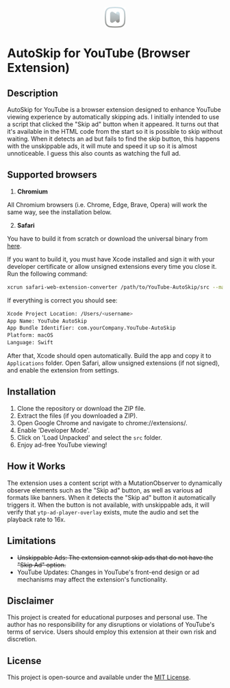 <p align="center">
  <img src="src/icons/icon48.png" alt="YouTube AutoSkip"/>
</p>

# AutoSkip for YouTube (Browser Extension) 

## Description

AutoSkip for YouTube is a browser extension designed to enhance YouTube viewing experience by automatically skipping ads. I initially intended to use a script that clicked the "Skip ad" button when it appeared. It turns out that it's available in the HTML code from the start so it is possible to skip without waiting. When it detects an ad but fails to find the skip button, this happens with the unskippable ads, it will mute and speed it up so it is almost unnoticeable. I guess this also counts as watching the full ad.

## Supported browsers

1. **Chromium**

All Chromium browsers (i.e. Chrome, Edge, Brave, Opera) will work the same way, see the installation below.

2. **Safari**

You have to build it from scratch or download the universal binary from [here](https://github.com/notarisj/YouTube-AutoSkip/releases/latest).

If you want to build it, you must have Xcode installed and sign it with your developer certificate or allow unsigned extensions every time you close it. Run the following command:

```bash
xcrun safari-web-extension-converter /path/to/YouTube-AutoSkip/src --macos-only --app-name "YouTube AutoSkip"
```

If everything is correct you should see:

```bash
Xcode Project Location: /Users/<username>
App Name: YouTube AutoSkip
App Bundle Identifier: com.yourCompany.YouTube-AutoSkip
Platform: macOS
Language: Swift
```

After that, Xcode should open automatically. Build the app and copy it to  `Applications` folder. Open Safari, allow unsigned extensions (if not signed), and enable the extension from settings.

## Installation

1. Clone the repository or download the ZIP file.
2. Extract the files (if you downloaded a ZIP).
3. Open Google Chrome and navigate to chrome://extensions/.
4. Enable 'Developer Mode'.
5. Click on 'Load Unpacked' and select the `src` folder.
6. Enjoy ad-free YouTube viewing!

## How it Works

The extension uses a content script with a MutationObserver to dynamically observe elements such as the "Skip ad" button, as well as various ad formats like banners. When it detects the "Skip ad" button it automatically triggers it. When the button is not available, with unskippable ads, it will verify that `ytp-ad-player-overlay` exists, mute the audio and set the playback rate to 16x.

## Limitations

* ~~Unskippable Ads: The extension cannot skip ads that do not have the "Skip Ad" option.~~
* YouTube Updates: Changes in YouTube's front-end design or ad mechanisms may affect the extension's functionality.

## Disclaimer

This project is created for educational purposes and personal use. The author has no responsibility for any disruptions or violations of YouTube's terms of service. Users should employ this extension at their own risk and discretion.

## License
This project is open-source and available under the [MIT License](LICENSE).
